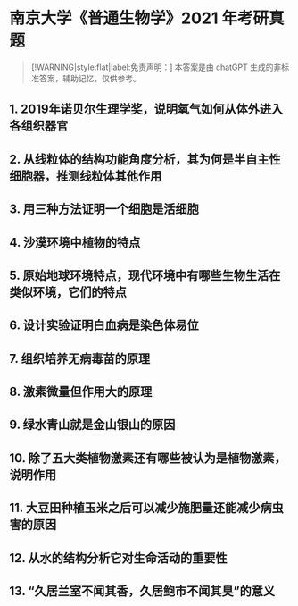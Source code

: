 # 南京大学《普通生物学》2021 年考研真题

> [!WARNING|style:flat|label:免责声明：]
> 本答案是由 chatGPT 生成的非标准答案，辅助记忆，仅供参考。

## 1. 2019年诺贝尔生理学奖，说明氧气如何从体外进入各组织器官



## 2. 从线粒体的结构功能角度分析，其为何是半自主性细胞器，推测线粒体其他作用



## 3. 用三种方法证明一个细胞是活细胞



## 4. 沙漠环境中植物的特点



## 5. 原始地球环境特点，现代环境中有哪些生物生活在类似环境，它们的特点



## 6. 设计实验证明白血病是染色体易位



## 7. 组织培养无病毒苗的原理



## 8. 激素微量但作用大的原理



## 9. 绿水青山就是金山银山的原因



## 10. 除了五大类植物激素还有哪些被认为是植物激素，说明作用



## 11. 大豆田种植玉米之后可以减少施肥量还能减少病虫害的原因



## 12. 从水的结构分析它对生命活动的重要性



## 13. “久居兰室不闻其香，久居鲍市不闻其臭”的意义
